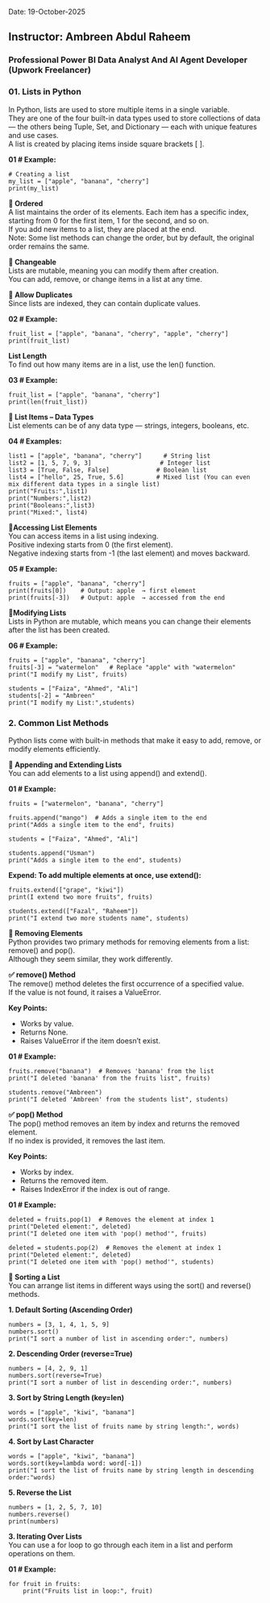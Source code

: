 Date: 19-October-2025
## Instructor: Ambreen Abdul Raheem
### Professional Power BI Data Analyst And AI Agent Developer (Upwork Freelancer)
### 01. Lists in Python
In Python, lists are used to store multiple items in a single variable.\
They are one of the four built-in data types used to store collections of data — the others being Tuple, Set, and Dictionary — each with unique features and use cases.\
A list is created by placing items inside square brackets [ ].

**01 # Example:**
```
# Creating a list
my_list = ["apple", "banana", "cherry"]
print(my_list)
```

**🔹 Ordered**\
A list maintains the order of its elements. Each item has a specific index, starting from 0 for the first item, 1 for the second, and so on.\
If you add new items to a list, they are placed at the end.\
Note: Some list methods can change the order, but by default, the original order remains the same.

**🔹 Changeable**\
Lists are mutable, meaning you can modify them after creation.\
You can add, remove, or change items in a list at any time.

**🔹 Allow Duplicates**\
Since lists are indexed, they can contain duplicate values.

**02 # Example:**
```
fruit_list = ["apple", "banana", "cherry", "apple", "cherry"]
print(fruit_list)
```

**List Length**\
To find out how many items are in a list, use the len() function.

**03 # Example:**
```
fruit_list = ["apple", "banana", "cherry"]
print(len(fruit_list))
```
**🔹 List Items – Data Types**\
List elements can be of any data type — strings, integers, booleans, etc.

**04 # Examples:**
```
list1 = ["apple", "banana", "cherry"]      # String list
list2 = [1, 5, 7, 9, 3]                   # Integer list
list3 = [True, False, False]             # Boolean list
list4 = ["hello", 25, True, 5.6]         # Mixed list (You can even mix different data types in a single list)
print("Fruits:",list1)
print("Numbers:",list2)
print("Booleans:",list3)
print("Mixed:", list4)
```

**🔹Accessing List Elements**\
You can access items in a list using indexing.\
Positive indexing starts from 0 (the first element).\
Negative indexing starts from -1 (the last element) and moves backward.

**05 # Example:**
```
fruits = ["apple", "banana", "cherry"]
print(fruits[0])    # Output: apple  → first element
print(fruits[-3])   # Output: apple  → accessed from the end
```

**🔹Modifying Lists**\
Lists in Python are mutable, which means you can change their elements after the list has been created.

**06 # Example:**
```
fruits = ["apple", "banana", "cherry"]
fruits[-3] = "watermelon"   # Replace "apple" with "watermelon"
print("I modify my List", fruits)
```
```
students = ["Faiza", "Ahmed", "Ali"]
students[-2] = "Ambreen"
print("I modify my List:",students)
```

### 2. Common List Methods
Python lists come with built-in methods that make it easy to add, remove, or modify elements efficiently.

**🔹 Appending and Extending Lists**\
You can add elements to a list using append() and extend().

**01 # Example:**
```
fruits = ["watermelon", "banana", "cherry"]

fruits.append("mango")  # Adds a single item to the end
print("Adds a single item to the end", fruits)
```
```
students = ["Faiza", "Ahmed", "Ali"]

students.append("Usman")
print("Adds a single item to the end", students)
```

**Expend: To add multiple elements at once, use extend():**
```
fruits.extend(["grape", "kiwi"])
print(I extend two more fruits", fruits)
```
```
students.extend(["Fazal", "Raheem"])
print("I extend two more students name", students)
```
**🔹 Removing Elements**\
Python provides two primary methods for removing elements from a list: remove() and pop().\
Although they seem similar, they work differently.

**✅ remove() Method**\
The remove() method deletes the first occurrence of a specified value.\
If the value is not found, it raises a ValueError.

**Key Points:**
- Works by value.
- Returns None.
- Raises ValueError if the item doesn’t exist.

**01 # Example:**
```
fruits.remove("banana")  # Removes 'banana' from the list
print("I deleted 'banana' from the fruits list", fruits)
```
```
students.remove("Ambreen")
print("I deleted 'Ambreen' from the students list", students)
```

**✅ pop() Method**\
The pop() method removes an item by index and returns the removed element.\
If no index is provided, it removes the last item.

**Key Points:**
- Works by index.
- Returns the removed item.
- Raises IndexError if the index is out of range.

**01 # Example:**
```
deleted = fruits.pop(1)  # Removes the element at index 1
print("Deleted element:", deleted)
print("I deleted one item with 'pop() method'", fruits)
```
```
deleted = students.pop(2)  # Removes the element at index 1
print("Deleted element:", deleted)
print("I deleted one item with 'pop() method'", students)
```

**🔹 Sorting a List**\
You can arrange list items in different ways using the sort() and reverse() methods.

**1. Default Sorting (Ascending Order)**
```
numbers = [3, 1, 4, 1, 5, 9]
numbers.sort()
print("I sort a number of list in ascending order:", numbers)
```

**2. Descending Order (reverse=True)**
```
numbers = [4, 2, 9, 1]
numbers.sort(reverse=True)
print("I sort a number of list in descending order:", numbers)
```
**3. Sort by String Length (key=len)**
```
words = ["apple", "kiwi", "banana"]
words.sort(key=len)
print("I sort the list of fruits name by string length:", words)
```
**4. Sort by Last Character**
```
words = ["apple", "kiwi", "banana"]
words.sort(key=lambda word: word[-1])
print("I sort the list of fruits name by string length in descending order:"words)
```
**5. Reverse the List**
```
numbers = [1, 2, 5, 7, 10]
numbers.reverse()
print(numbers)
```
**3. Iterating Over Lists**\
You can use a for loop to go through each item in a list and perform operations on them.

**01 # Example:**
```
for fruit in fruits:
    print("Fruits list in loop:", fruit)
```




































